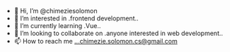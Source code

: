 - 👋 Hi, I’m @chimeziesolomon
- 👀 I’m interested in .frontend development..
- 🌱 I’m currently learning .Vue..
- 💞️ I’m looking to collaborate on .anyone interested in web development..
- 📫 How to reach me ...chimezie.solomon.cs@gmail.com

<!---
chimeziesolomon/chimeziesolomon is a ✨ special ✨ repository because its `README.md` (this file) appears on your GitHub profile.
You can click the Preview link to take a look at your changes.
--->
